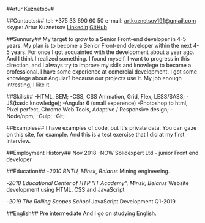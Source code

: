 #Artur Kuznetsov#

##Contacts:##
    tel: +375 33 690 60 50
    e-mail: artkuznetsov191@gmail.com
    skype: Artur Kuznetsov
    [Linkedin]( https://www.linkedin.com/in/artur-kuznetsov-315b86166)
    [GitHub](https://github.com/ArturKuz)
   
    

##Sunnury##
My target to grow to a Senior Front-end developer in 4-5 years.
My plan is to become a Senior Front-end developer within the next 4-5 years.
For once I got acquainted with the development about a year ago. 
And I think I realized something. I found myself.
I want to progress in this direction, and I always try to
improve my skils and knowlege to became a professional.
I have some experience at comercial development.
I got some knowlege about Angular? because our projects use it.
My job enough intresting, I like it.

##Skills##
    -HTML, BEM;
    -CSS,  CSS Animation, Grid, Flex, LESS/SASS;
    -JS(basic knowledge);
    -Angular 6 (small experence)
    -Photoshop to html, Pixel perfect, Chrome Web Tools, Adaptive / Responsive design;
    -Node/npm;
    -Gulp;
    -Git;


##Examples##
    I have examples of code, but it`s private data.
    You can gaze on this site, for example.
    And this is a test exercise that I did at my first interview.

##Employment History##
    Nov 2018 -NOW
    Solidexpert Ltd - junior Front end developer

##Education##
   -*2010*
    *BNTU, Minsk, Belarus*
    Mining engineering.

   -*2018*
    *Educational Center of HTP "IT Academy", Minsk, Belarus*
    Website development using HTML, CSS and JavaScript

   -*2019*
    *The Rolling Scopes School*
    JavaScript Development Q1-2019

##English##
    Pre intermediate 
    And I go on studying English.

